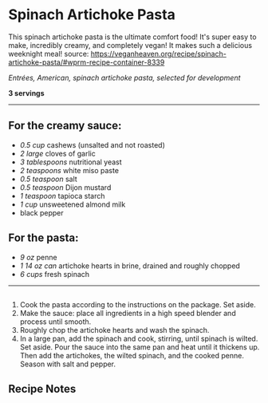 # Spinach Artichoke Pasta

This spinach artichoke pasta is the ultimate comfort food! It's super easy to make, incredibly creamy, and completely vegan! It makes such a delicious weeknight meal!
source: https://veganheaven.org/recipe/spinach-artichoke-pasta/#wprm-recipe-container-8339

*Entrées, American, spinach artichoke pasta, selected for development*

**3 servings**

---

## For the creamy sauce:

- *0.5 cup* cashews (unsalted and not roasted)
- *2 large* cloves of garlic
- *3 tablespoons* nutritional yeast
- *2 teaspoons* white miso paste
- *0.5 teaspoon* salt
- *0.5 teaspoon* Dijon mustard
- *1 teaspoon* tapioca starch
- *1 cup* unsweetened almond milk
- black pepper

## For the pasta:

- *9 oz* penne
- *1 14 oz can* artichoke hearts in brine, drained and roughly chopped
- *6 cups* fresh spinach

---

## 
1. Cook the pasta according to the instructions on the package. Set aside.
2. Make the sauce: place all ingredients in a high speed blender and process until smooth.
3. Roughly chop the artichoke hearts and wash the spinach.
4. In a large pan, add the spinach and cook, stirring, until spinach is wilted. Set aside. Pour the sauce into the same pan and heat until it thickens up. Then add the artichokes, the wilted spinach, and the cooked penne. Season with salt and pepper.

## Recipe Notes


